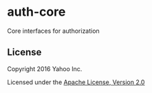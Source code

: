 auth-core
=========

Core interfaces for authorization

## License

Copyright 2016 Yahoo Inc.

Licensed under the [Apache License, Version 2.0](http://www.apache.org/licenses/LICENSE-2.0)

